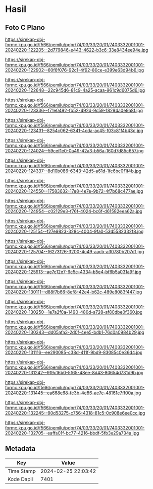 # Hasil

## Foto C Plano

https://sirekap-obj-formc.kpu.go.id/f566/pemilu/pdpr/74/03/33/20/01/7403332001001-20240220-122205--2d779846-e443-4622-b3c6-33e8434ee94e.jpg

https://sirekap-obj-formc.kpu.go.id/f566/pemilu/pdpr/74/03/33/20/01/7403332001001-20240220-122902--60f6f076-92c1-4f92-80ce-e399e63d94b6.jpg

https://sirekap-obj-formc.kpu.go.id/f566/pemilu/pdpr/74/03/33/20/01/7403332001001-20240220-122648--22c945d6-81c9-4a25-acaa-961c9d6075d6.jpg

https://sirekap-obj-formc.kpu.go.id/f566/pemilu/pdpr/74/03/33/20/01/7403332001001-20240220-123336--f71e0492-fb52-492d-9c59-18294a0e9a8f.jpg

https://sirekap-obj-formc.kpu.go.id/f566/pemilu/pdpr/74/03/33/20/01/7403332001001-20240220-123431--8254c062-6341-4cda-ac45-f03c81f4b43d.jpg

https://sirekap-obj-formc.kpu.go.id/f566/pemilu/pdpr/74/03/33/20/01/7403332001001-20240220-124024--59cef1e0-0a49-42a3-b56a-160d7d85c657.jpg

https://sirekap-obj-formc.kpu.go.id/f566/pemilu/pdpr/74/03/33/20/01/7403332001001-20240220-124337--8d10b086-6343-42d5-a61d-1fc6bc0f1f4b.jpg

https://sirekap-obj-formc.kpu.go.id/f566/pemilu/pdpr/74/03/33/20/01/7403332001001-20240220-124550--17583632-17e8-4e7e-9b72-4f7b68c477ae.jpg

https://sirekap-obj-formc.kpu.go.id/f566/pemilu/pdpr/74/03/33/20/01/7403332001001-20240220-124954--c02129e3-f76f-4024-bc6f-d61582eea62a.jpg

https://sirekap-obj-formc.kpu.go.id/f566/pemilu/pdpr/74/03/33/20/01/7403332001001-20240220-125154--f27e9823-328c-4004-9fa0-53d5582332f8.jpg

https://sirekap-obj-formc.kpu.go.id/f566/pemilu/pdpr/74/03/33/20/01/7403332001001-20240220-125704--f6273126-3200-4c49-aacb-a30780b207d1.jpg

https://sirekap-obj-formc.kpu.go.id/f566/pemilu/pdpr/74/03/33/20/01/7403332001001-20240220-125913--ae7c12e7-6c5c-4334-b5e4-bf6b5a031a9f.jpg

https://sirekap-obj-formc.kpu.go.id/f566/pemilu/pdpr/74/03/33/20/01/7403332001001-20240220-130111--d88f7b66-8ef8-42e4-b62c-489e8083f447.jpg

https://sirekap-obj-formc.kpu.go.id/f566/pemilu/pdpr/74/03/33/20/01/7403332001001-20240220-130250--1e7a2f0a-1490-480d-a728-af80dbe0f360.jpg

https://sirekap-obj-formc.kpu.go.id/f566/pemilu/pdpr/74/03/33/20/01/7403332001001-20240220-130343--dd05afa3-2d0f-4ee5-bdb1-76d0a0984b29.jpg

https://sirekap-obj-formc.kpu.go.id/f566/pemilu/pdpr/74/03/33/20/01/7403332001001-20240220-131116--ee290085-c38d-411f-9bd9-83085c0e36d4.jpg

https://sirekap-obj-formc.kpu.go.id/f566/pemilu/pdpr/74/03/33/20/01/7403332001001-20240220-131242--9f9c16b0-5f65-48ee-8d43-80654d731d9b.jpg

https://sirekap-obj-formc.kpu.go.id/f566/pemilu/pdpr/74/03/33/20/01/7403332001001-20240220-131445--ea668e68-fc3b-4e86-ae7e-48161c7ff00a.jpg

https://sirekap-obj-formc.kpu.go.id/f566/pemilu/pdpr/74/03/33/20/01/7403332001001-20240220-132245--90d53275-c756-4318-81c5-0c908e6ee0cc.jpg

https://sirekap-obj-formc.kpu.go.id/f566/pemilu/pdpr/74/03/33/20/01/7403332001001-20240220-132705--eaffa01f-bc77-4216-bbdf-5fb3e29a734a.jpg


## Metadata

| Key        | Value               |
| ---------- | ------------------- |
| Time Stamp | 2024-02-25 22:03:42 |
| Kode Dapil | 7401                |




